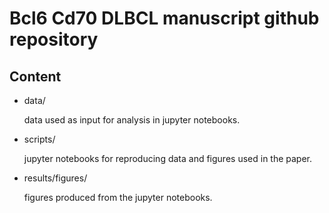 # Bcl6 Cd70 DLBCL manuscript github repository

## Content
- data/
    
    data used as input for analysis in jupyter notebooks.

- scripts/

    jupyter notebooks for reproducing data and figures used in the paper.

- results/figures/

    figures produced from the jupyter notebooks.